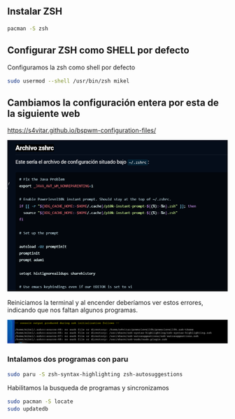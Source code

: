 
## Instalar ZSH

```bash
pacman -S zsh
```

## Configurar ZSH como SHELL por defecto

Configuramos la zsh como shell por defecto

```bash
sudo usermod --shell /usr/bin/zsh mikel
```

## Cambiamos la configuración entera por esta de la siguiente web

https://s4vitar.github.io/bspwm-configuration-files/

![alt text](image-5.png)

Reiniciamos la terminal y al encender deberíamos ver estos errores, indicando que nos faltan algunos programas.

![alt text](image-6.png)

### Intalamos dos programas con paru
```bash
sudo paru -S zsh-syntax-highlighting zsh-autosuggestions
```

Habilitamos la busqueda de programas y sincronizamos
```bash
sudo pacman -S locate
sudo updatedb
```
